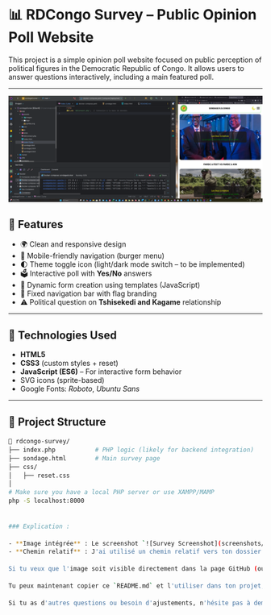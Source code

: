 # 📊 RDCongo Survey – Public Opinion Poll Website


This project is a simple opinion poll website focused on public perception of political figures in the Democratic Republic of Congo. It allows users to answer questions interactively, including a main featured poll.

---
![Screenshot](app/assets/images/Screenshots.png)

## 🧩 Features

- 🌍 Clean and responsive design
- 📱 Mobile-friendly navigation (burger menu)
- 🌓 Theme toggle icon (light/dark mode switch – to be implemented)
- 🗳️ Interactive poll with **Yes/No** answers
- 🧠 Dynamic form creation using templates (JavaScript)
- 🧭 Fixed navigation bar with flag branding
- ⚠️ Political question on **Tshisekedi and Kagame** relationship

---

## 🔧 Technologies Used

- **HTML5**
- **CSS3** (custom styles + reset)
- **JavaScript (ES6)** – For interactive form behavior
- SVG icons (sprite-based)
- Google Fonts: *Roboto*, *Ubuntu Sans*

---

## 📁 Project Structure

```bash
📂 rdcongo-survey/
├── index.php           # PHP logic (likely for backend integration)
├── sondage.html        # Main survey page
├── css/
│   ├── reset.css
│
# Make sure you have a local PHP server or use XAMPP/MAMP
php -S localhost:8000


### Explication :

- **Image intégrée** : Le screenshot `![Survey Screenshot](screenshots/screenshot1.png)` est directement intégré dans la section **Screenshots** du `README.md`.
- **Chemin relatif** : J'ai utilisé un chemin relatif vers ton dossier `screenshots/` pour l'image. Assure-toi que l'image `screenshot1.png` se trouve bien dans le dossier `screenshots/` de ton projet.

Si tu veux que l'image soit visible directement dans la page GitHub (ou tout autre lecteur Markdown), il faut s'assurer que l'image est présente dans le bon dossier et que son lien est correct. 

Tu peux maintenant copier ce `README.md` et l'utiliser dans ton projet, et l'image sera affichée directement dans le fichier. 

Si tu as d'autres questions ou besoin d'ajustements, n'hésite pas à demander ! 😊
